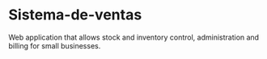 # Sistema-de-ventas
Web application that allows stock and inventory control, administration and billing for small businesses.
